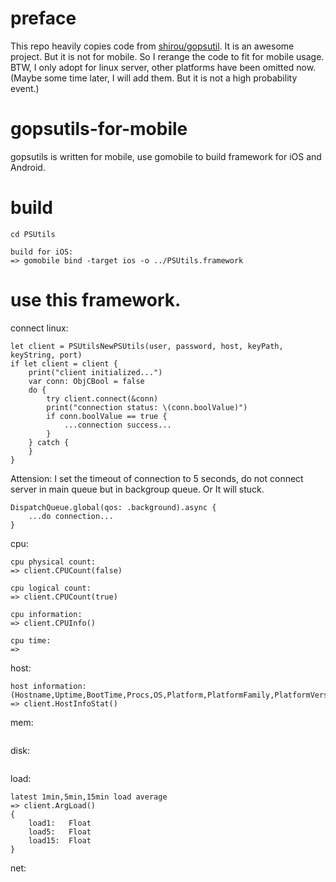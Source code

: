 # preface
This repo heavily copies code from [shirou/gopsutil](https://github.com/shirou/gopsutil). It is an awesome project. But it is not for mobile. So I rerange the code to fit for mobile usage. BTW, I only adopt for linux server, other platforms have been omitted now. (Maybe some time later, I will add them. But it is not a high probability event.)

# gopsutils-for-mobile
gopsutils is written for mobile, use gomobile to build framework for iOS and Android.

# build
```
cd PSUtils

build for iOS:
=> gomobile bind -target ios -o ../PSUtils.framework
```

# use this framework.
connect linux:
```
let client = PSUtilsNewPSUtils(user, password, host, keyPath, keyString, port)
if let client = client {
    print("client initialized...")
    var conn: ObjCBool = false
    do {
        try client.connect(&conn)
        print("connection status: \(conn.boolValue)")
        if conn.boolValue == true {
            ...connection success...
        }
    } catch {
    }
}

```

Attension: I set the timeout of connection to 5 seconds, do not connect server in main queue but in backgroup queue. Or It will stuck.
```
DispatchQueue.global(qos: .background).async {
    ...do connection...
}
```

cpu:
```
cpu physical count: 
=> client.CPUCount(false)

cpu logical count: 
=> client.CPUCount(true)

cpu information:
=> client.CPUInfo()

cpu time: 
=> 
```

host:
```
host information: 
(Hostname,Uptime,BootTime,Procs,OS,Platform,PlatformFamily,PlatformVersion,KernelVersion,KernelArch,VirtualizationSystem,VirtualizationRole,HostID)  
=> client.HostInfoStat()
```

mem:
```
```

disk:
```
```

load:
```
latest 1min,5min,15min load average
=> client.ArgLoad()
{
    load1:   Float
    load5:   Float
    load15:  Float
}
```

net:
```
```
